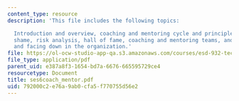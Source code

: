 ```yaml
---
content_type: resource
description: 'This file includes the following topics:

  Introduction and overview, coaching and mentoring cycle and principles, hall of
  shame, risk analysis, hall of fame, coaching and mentoring teams, and facing up
  and facing down in the organization.'
file: https://ol-ocw-studio-app-qa.s3.amazonaws.com/courses/esd-932-technology-policy-organizations-spring-2005/792000c2e76a9ab0cfa5f770755d56e2_ses6coach_mentor.pdf
file_type: application/pdf
parent_uid: e387a8f3-1654-bd7a-6676-665595729ce4
resourcetype: Document
title: ses6coach_mentor.pdf
uid: 792000c2-e76a-9ab0-cfa5-f770755d56e2
---
```


